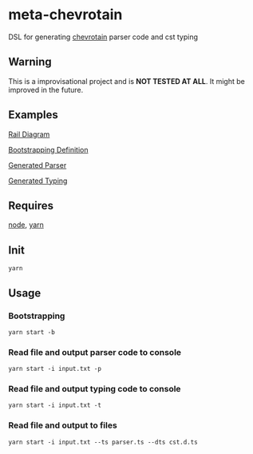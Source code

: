# meta-chevrotain
  DSL for generating [chevrotain](https://github.com/Chevrotain/chevrotain) parser code and cst typing

## Warning
  This is a improvisational project and is **NOT TESTED AT ALL**. It might be improved in the future.
## Examples
  [Rail Diagram](https://diff3usion.github.io/meta-chevrotain/)
  
  [Bootstrapping Definition](https://github.com/diff3usion/meta-chevrotain/blob/main/meta_in.txt)
  
  [Generated Parser](https://github.com/diff3usion/meta-chevrotain/blob/main/src/meta_parser.ts)
  
  [Generated Typing](https://github.com/diff3usion/meta-chevrotain/blob/main/src/meta_type.d.ts)
  
## Requires
  [node](https://github.com/nodejs/node), [yarn](https://github.com/yarnpkg/berry)
  
## Init
    yarn
    
## Usage
  ### Bootstrapping
    yarn start -b
  ### Read file and output parser code to console
    yarn start -i input.txt -p
  ### Read file and output typing code to console
    yarn start -i input.txt -t
  ### Read file and output to files
    yarn start -i input.txt --ts parser.ts --dts cst.d.ts

